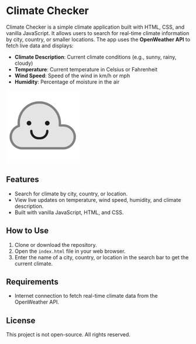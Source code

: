 # Climate Checker

Climate Checker is a simple climate application built with HTML, CSS, and vanilla JavaScript. It allows users to search for real-time climate information by city, country, or smaller locations. The app uses the **OpenWeather API** to fetch live data and displays:

- **Climate Description**: Current climate conditions (e.g., sunny, rainy, cloudy)
- **Temperature**: Current temperature in Celsius or Fahrenheit
- **Wind Speed**: Speed of the wind in km/h or mph
- **Humidity**: Percentage of moisture in the air

<img src="./images/cloud-svg.svg" alt="Climate Checker Logo" width="200"/>

## Features

- Search for climate by city, country, or location.
- View live updates on temperature, wind speed, humidity, and climate description.
- Built with vanilla JavaScript, HTML, and CSS.

## How to Use

1. Clone or download the repository.
2. Open the `index.html` file in your web browser.
3. Enter the name of a city, country, or location in the search bar to get the current climate.

## Requirements

- Internet connection to fetch real-time climate data from the OpenWeather API.

## License

This project is not open-source. All rights reserved.
